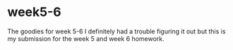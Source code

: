 # week5-6
The goodies for week 5-6
I definitely had a trouble figuring it out but this is my submission for the week 5 and week 6 homework.
